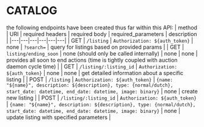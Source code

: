 # CATALOG
the following endpoints have been created thus far within this API:
| method | URI | required headers | required body | required_parameters | description |
|---|---|---|---|---|---|
| GET | `/listing` | ```Authorization: ${auth_token}``` | none | ```?search=``` | query for listings based on provided params |
| GET | `listing/ending_soon` | none (should only be called internally) | none | none | provides all soon to end actions (time is tightly coupled with auction daemon cycle time) |
| GET | `/listing/:listing_id` | ```Authorization: ${auth_token}``` | none | none | get detailed information about a specific listing |
| POST |  `/listing` | ```Authorization: ${auth_token}``` | ```{name: "${name}", description: ${description}, type: {normal/dutch}, start_date: datetime, end_date: datetime, image: binary}``` | none | create new listing |
| POST |  `/listing/:listing_id` | ```Authorization: ${auth_token}``` | ```{name: "${name}", description: ${description}, type: {normal/dutch}, start_date: datetime, end_date: datetime, image: binary}``` | none | update listing with specified parameters |
